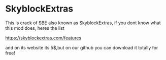 # SkyblockExtras
This is crack of SBE also known as SkyblockExtras, if you dont know what this mod does, heres the list


https://skyblockextras.com/features

and on its website its 5$,but on our github you can download it totally for free! 
